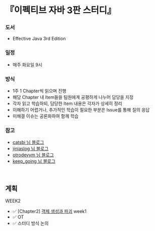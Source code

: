 # 『이펙티브 자바 3판 스터디』
### 도서
+ Effective Java 3rd Edition

### 일정
+ 매주 화요일 9시

### 방식
+ 1주 1 Chapter씩 읽으며 진행
+ 해당 Chapter 내 Item들을 팀원에게 공평하게 나누어 담당을 지정 
+ 각자 읽고 학습하되, 담당한 Item 내용은 각자가 상세히 정리
+ 이해하기 어렵거나, 추가적인 학습이 필요한 부분은 Issue를 통해 질의 응답
+ 미해결 이슈는 공론화하여 함께 학습   

### 참고
+ [catsbi 님 블로그](https://catsbi.oopy.io/d7f3a636-b613-453b-91c7-655d71fda2b1)
+ [jiniaslog 님 블로그](https://www.jiniaslog.co.kr/article/view?articleId=52)
+ [otrodevym 님 블로그](https://otrodevym.tistory.com/entry/%EC%9D%B4%ED%8E%99%ED%8B%B0%EB%B8%8C-%EC%9E%90%EB%B0%94-2%EC%9E%A5-%EA%B0%9D%EC%B2%B4-%EC%83%9D%EC%84%B1%EA%B3%BC-%ED%8C%8C%EA%B4%B4)
+ [keep_going 님 블로그](https://velog.io/@keep_going/%EA%B0%9D%EC%B2%B4-%EC%83%9D%EC%84%B1%EA%B3%BC-%ED%8C%8C%EA%B4%B4)

<br/>

## 계획
<!--
WEEK11
+ ✅ [Chapter11] [직렬화](src/effectivejava/chapter11)
WEEK10
+ ✅ [Chapter10] [동시성](src/effectivejava/chapter10)
WEEK9
+ ✅ [Chapter9] [예외](src/effectivejava/chapter9)
WEEK8
+ ✅ [Chapter8] [일반적인 프로그래밍 원칙](src/effectivejava/chapter8)
WEEK7
+ ✅ [Chapter7] [메서드](src/effectivejava/chapter7)
WEEK6
+ ✅ [Chapter6] [람다와 스트림](src/effectivejava/chapter6)
WEEK5
+ ✅ [Chapter5] [열거 타입과 애너테이션](src/effectivejava/chapter5)
WEEK4
+ ✅ [Chapter4] [제네릭](src/effectivejava/chapter4)
WEEK3
+ ✅ [Chapter3] [클래스와 인터페이스](src/effectivejava/chapter3)
-->
WEEK2
+ ✅ [Chapter2] [객체 생성과 파괴](src/effectivejava/chapter2)
week1
+ ✅ OT
+ ✅ 스터디 방식 논의
